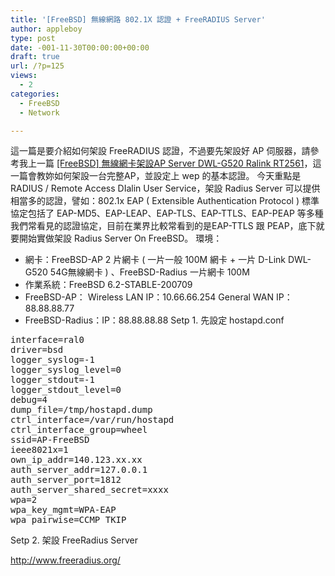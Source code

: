 ```yaml
---
title: '[FreeBSD] 無線網路 802.1X 認證 + FreeRADIUS Server'
author: appleboy
type: post
date: -001-11-30T00:00:00+00:00
draft: true
url: /?p=125
views:
  - 2
categories:
  - FreeBSD
  - Network

---
```

這一篇是要介紹如何架設 FreeRADIUS 認證，不過要先架設好 AP 伺服器，請參考我上一篇 [[FreeBSD] 無線網卡架設AP Server DWL-G520 Ralink RT2561][1]，這一篇會教妳如何架設一台完整AP，並設定上 wep 的基本認證。 今天重點是 RADIUS / Remote Access DIalin User Service，架設 Radius Server 可以提供相當多的認證，譬如：802.1x EAP ( Extensible Authentication Protocol ) 標準協定包括了 EAP-MD5、EAP-LEAP、EAP-TLS、EAP-TTLS、EAP-PEAP 等多種我們常看見的認證協定，目前在業界比較常看到的是EAP-TTLS 跟 PEAP，底下就要開始實做架設 Radius Server On FreeBSD。 環境： 

  * 網卡：FreeBSD-AP 2 片網卡 ( 一片一般 100M 網卡 + 一片 D-Link DWL-G520 54G無線網卡 ) 、FreeBSD-Radius 一片網卡 100M
  * 作業系統：FreeBSD 6.2-STABLE-200709
  * FreeBSD-AP： Wireless LAN IP：10.66.66.254 General WAN IP：88.88.88.77
  * FreeBSD-Radius：IP：88.88.88.88 Setp 1. 先設定 hostapd.conf 

<pre class="brush: bash; title: ; notranslate" title="">interface=ral0
driver=bsd
logger_syslog=-1
logger_syslog_level=0
logger_stdout=-1
logger_stdout_level=0
debug=4
dump_file=/tmp/hostapd.dump
ctrl_interface=/var/run/hostapd
ctrl_interface_group=wheel
ssid=AP-FreeBSD
ieee8021x=1
own_ip_addr=140.123.xx.xx
auth_server_addr=127.0.0.1
auth_server_port=1812
auth_server_shared_secret=xxxx
wpa=2
wpa_key_mgmt=WPA-EAP
wpa_pairwise=CCMP TKIP
</pre> Setp 2. 架設 FreeRadius Server 

<http://www.freeradius.org/>

 [1]: http://blog.wu-boy.com/2007/10/22/122/